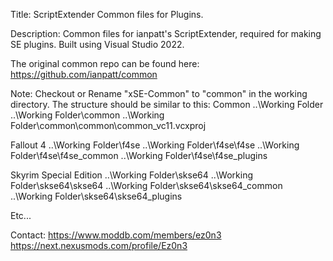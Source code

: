 Title:
ScriptExtender Common files for Plugins.

Description:
Common files for ianpatt's ScriptExtender, required for making SE plugins.
Built using Visual Studio 2022.

The original common repo can be found here:
https://github.com/ianpatt/common

Note:
Checkout or Rename "xSE-Common" to "common" in the working directory. The structure should be similar to this:
Common
..\Working Folder
..\Working Folder\common
..\Working Folder\common\common\common_vc11.vcxproj

Fallout 4
..\Working Folder\f4se
..\Working Folder\f4se\f4se
..\Working Folder\f4se\f4se_common
..\Working Folder\f4se\f4se_plugins

Skyrim Special Edition
..\Working Folder\skse64
..\Working Folder\skse64\skse64
..\Working Folder\skse64\skse64_common
..\Working Folder\skse64\skse64_plugins

Etc...

Contact:
https://www.moddb.com/members/ez0n3
https://next.nexusmods.com/profile/Ez0n3
